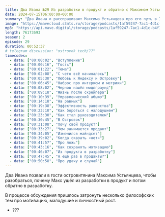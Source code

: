 ```yaml
---
title: Два Ивана №29 Из разработки в продукт и обратно с Максимом Устьянцевым
date: 2024-07-15T06:00:00+00:00
summary: "Два Ивана и расспрашивают Максима Устьянцева про его путь в IT."
image: "https://mavecloud.s3mts.ru/storage/podcasts/1af59247-7ac1-4d1c-b4f1-fd950f3daf15/images/ed924db7-d497-4dc5-bd86-12b79af80163.jpg"
mp3: "https://api.mave.digital/storage/podcasts/1af59247-7ac1-4d1c-b4f1-fd950f3daf15/episodes/ed924db7-d497-4dc5-bd86-12b79af80163.mp3"
length: 76173693
season: 2
episode: 29
duration: 00:52:37
# telegram_discussion: "ostrovok_tech/??"
timecodes:
  - data: ["00:00:02", "Вступление"]
  - data: ["00:00:16", "Гость"]
  - data: ["00:01:22", "Тема"]
  - data: ["00:02:08", "С чего всё начиналось"]
  - data: ["00:05:30", "Любовь к Яндексу и Островку"]
  - data: ["00:06:45", "Наброс про интерком и метрики"]
  - data: ["00:08:02", "Чернов нашёл мидлграунд"]
  - data: ["00:09:18", "Жизнь после скрейпера"]
  - data: ["00:10:39", "Управленческий абьюз"]
  - data: ["00:14:18", "На равных"]
  - data: ["00:19:38", "Эффективность равенства"]
  - data: ["00:23:10", "Как бороться с малодушием"]
  - data: ["00:23:30", "Как стал руководителем"]
  - data: ["00:30:45", "В Островок"]
  - data: ["00:31:08", "Хочу свой продукт"]
  - data: ["00:33:27", "Чем занимается продакт"]
  - data: ["00:34:05", "Изменился майндсет"]
  - data: ["00:39:02", "Когда сказать «нет»"]
  - data: ["00:41:57", "Про ложь"]
  - data: ["00:43:16", "Как сохранять мотивацию"]
  - data: ["00:46:07", "Из продукта в разработку"]
  - data: ["00:47:45", "А ещё раз в продакты?"]
  - data: ["00:50:58", "Про удачу и случай"]
---
```


Два Ивана позвали в гости островитянина Максима Устьянцева, чтобы разобраться, почему Макс ушёл из разработки в продукт и потом обратно в разработку.

В процессе обсуждения пришлось затронуть несколько философских тем про мотивацию, малодушие и личностный рост.

<!-- links -->

- ???
